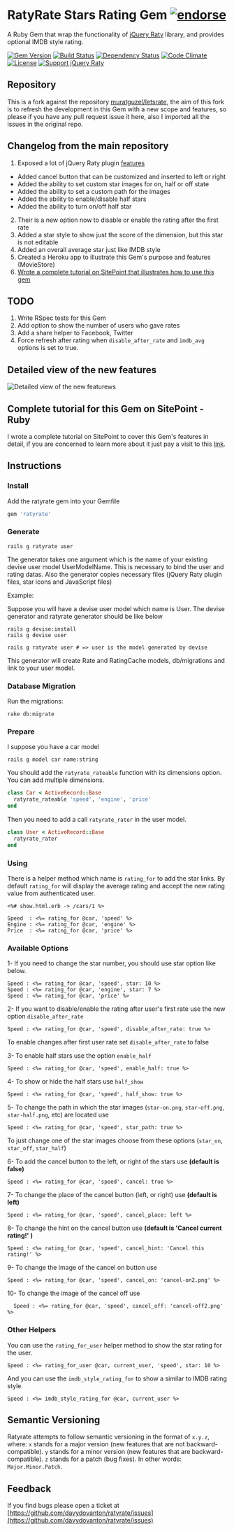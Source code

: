 # RatyRate Stars Rating Gem [![endorse](http://api.coderwall.com/wazery/endorsecount.png)](http://coderwall.com/wazery)
A Ruby Gem that wrap the functionality of [jQuery Raty](https://github.com/wbotelhos/raty) library, and provides optional IMDB style rating.

[![Gem Version](https://badge.fury.io/rb/ratyrate.svg)](http://badge.fury.io/rb/ratyrate)
[![Build Status](https://travis-ci.org/wazery/ratyrate.svg)](http://travis-ci.org/wazery/ratyrate)
[![Dependency Status](https://gemnasium.com/wazery/ratyrate.svg)](https://gemnasium.com/wazery/ratyrate)
[![Code Climate](https://codeclimate.com/github/wazery/ratyrate.png)](https://codeclimate.com/github/wazery/ratyrate)
[![License](http://img.shields.io/license/MIT.png?color=green)](http://opensource.org/licenses/MIT)
[![Support jQuery Raty](http://img.shields.io/gittip/wbotelhos.svg)](https://www.gittip.com/wazery "Git Tip")

## Repository
This is a fork against the repository [muratguzel/letsrate](https://github.com/muratguzel/letsrate), the aim of this fork is to refresh the development in this Gem with a new scope and features, so please if you have any pull request issue it here, also I imported all the issues in the original repo.

## Changelog from the main repository
1. Exposed a lot of jQuery Raty plugin [features](http://wbotelhos.com/raty)
  * Added cancel button that can be customized and inserted to left or right
  * Added the ability to set custom star images for on, half or off state
  * Added the ability to set a custom path for the images
  * Added the ability to enable/disable half stars
  * Added the ability to turn on/off half star
2. Their is a new option now to disable or enable the rating after the first rate
3. Added a star style to show just the score of the dimension, but this star is not editable
4. Added an overall average star just like IMDB style
5. Created a Heroku app to illustrate this Gem's purpose and features (MovieStore)
6. [Wrote a complete tutorial on SitePoint that illustrates how to use this gem](http://www.sitepoint.com/ratyrate-add-rating-rails-app/)

## TODO
1. Write RSpec tests for this Gem
3. Add option to show the number of users who gave rates
4. Add a share helper to Facebook, Twitter
5. Force refresh after rating when `disable_after_rate` and `imdb_avg` options is set to true.

## Detailed view of the new features
![Detailed view of the new featurews](https://dl.dropboxusercontent.com/u/71605080/RatyRate%20Features.png)

## Complete tutorial for this Gem on SitePoint - Ruby
I wrote a complete tutorial on SitePoint to cover this Gem's features in detail, if you are concerned to learn more about it just pay a visit to this [link](http://www.sitepoint.com/ratyrate-add-rating-rails-app/).

## Instructions
### Install
Add the ratyrate gem into your Gemfile

``` ruby
gem 'ratyrate'
```

### Generate
```
rails g ratyrate user
```

The generator takes one argument which is the name of your existing devise user model UserModelName. This is necessary to bind the user and rating datas.
Also the generator copies necessary files (jQuery Raty plugin files, star icons and JavaScript files)

Example:

Suppose you will have a devise user model which name is User. The devise generator and ratyrate generator should be like below
```
rails g devise:install
rails g devise user

rails g ratyrate user # => user is the model generated by devise
```

This generator will create Rate and RatingCache models, db/migrations and link to your user model.

### Database Migration
Run the migrations:
```
rake db:migrate
```

### Prepare
I suppose you have a car model
```
rails g model car name:string
```

You should add the `ratyrate_rateable` function with its dimensions option. You can add multiple dimensions.
``` ruby
class Car < ActiveRecord::Base
  ratyrate_rateable 'speed', 'engine', 'price'
end
```

Then you need to add a call `ratyrate_rater` in the user model.
``` ruby
class User < ActiveRecord::Base
  ratyrate_rater
end
```

### Using
There is a helper method which name is `rating_for` to add the star links. By default `rating_for` will display the average rating and accept the
new rating value from authenticated user.
``` erb
<%# show.html.erb -> /cars/1 %>

Speed  : <%= rating_for @car, 'speed' %>
Engine : <%= rating_for @car, 'engine' %>
Price  : <%= rating_for @car, 'price' %>
```

### Available Options
1- If you need to change the star number, you should use star option like below.
``` erb
Speed : <%= rating_for @car, 'speed', star: 10 %>
Speed : <%= rating_for @car, 'engine', star: 7 %>
Speed : <%= rating_for @car, 'price' %>
```

2- If you want to disable/enable the rating after user's first rate use the new option `disable_after_rate`
``` erb
Speed : <%= rating_for @car, 'speed', disable_after_rate: true %>
```
To enable changes after first user rate set `disable_after_rate` to false

3- To enable half stars use the option `enable_half`
``` erb
Speed : <%= rating_for @car, 'speed', enable_half: true %>
```

4- To show or hide the half stars use `half_show`
``` erb
Speed : <%= rating_for @car, 'speed', half_show: true %>
```

5- To change the path in which the star images (`star-on.png`, `star-off.png`, `star-half.png`, etc) are located use
``` erb
Speed : <%= rating_for @car, 'speed', star_path: true %>
```

To just change one of the star images choose from these options (`star_on`, `star_off`, `star_half`)

6- To add the cancel button to the left, or right of the stars use **(default is false)**
``` erb
Speed : <%= rating_for @car, 'speed', cancel: true %>
```

7- To change the place of the cancel button (left, or right) use **(default is left)**
``` erb
Speed : <%= rating_for @car, 'speed', cancel_place: left %>
```

8- To change the hint on the cancel button use **(default is 'Cancel current rating!' )**
``` erb
Speed : <%= rating_for @car, 'speed', cancel_hint: 'Cancel this rating!' %>
```

9- To change the image of the cancel on button use
``` erb
Speed : <%= rating_for @car, 'speed', cancel_on: 'cancel-on2.png' %>
```

10- To change the image of the cancel off use
``` erb
  Speed : <%= rating_for @car, 'speed', cancel_off: 'cancel-off2.png' %>
```

### Other Helpers
You can use the `rating_for_user` helper method to show the star rating for the user.
``` erb
Speed : <%= rating_for_user @car, current_user, 'speed', star: 10 %>
```

And you can use the `imdb_style_rating_for` to show a similar to IMDB rating style.
``` erb
Speed : <%= imdb_style_rating_for @car, current_user %>
```

## Semantic Versioning
Ratyrate attempts to follow semantic versioning in the format of `x.y.z`, where:
`x` stands for a major version (new features that are not backward-compatible).
`y` stands for a minor version (new features that are backward-compatible).
`z` stands for a patch (bug fixes).
In other words: `Major.Minor.Patch`.

## Feedback
If you find bugs please open a ticket at [https://github.com/davydovanton/ratyrate/issues](https://github.com/davydovanton/ratyrate/issues)
